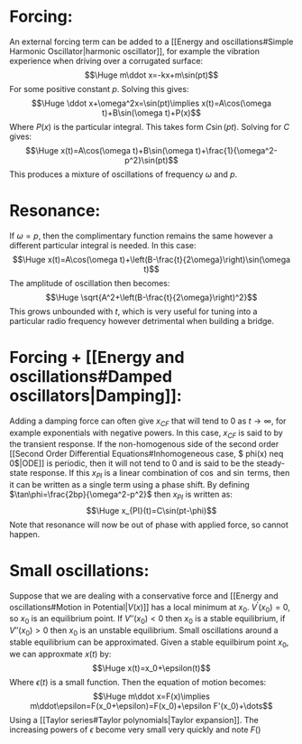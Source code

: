 # Forcing:

An external forcing term can be added to a [[Energy and oscillations#Simple Harmonic Oscillator|harmonic oscillator]], for example the vibration experience when driving over a corrugated surface:$$\Huge m\ddot x=-kx+m\sin(pt)$$For some positive constant $p$. Solving this gives:$$\Huge \ddot x+\omega^2x=\sin(pt)\implies x(t)=A\cos(\omega t)+B\sin(\omega t)+P(x)$$Where $P(x)$ is the particular integral. This takes form $C\sin(pt)$. Solving for $C$ gives:$$\Huge x(t)=A\cos(\omega t)+B\sin(\omega t)+\frac{1}{\omega^2-p^2}\sin(pt)$$This produces a mixture of oscillations of frequency $\omega$ and $p$. 

# Resonance:

If $\omega=p$, then the complimentary function remains the same however a different particular integral is needed. In this case:$$\Huge x(t)=A\cos(\omega t)+\left(B-\frac{t}{2\omega}\right)\sin(\omega t)$$The amplitude of oscillation then becomes:$$\Huge \sqrt{A^2+\left(B-\frac{t}{2\omega}\right)^2}$$This grows unbounded with $t$, which is very useful for tuning into a particular radio frequency however detrimental when building a bridge.

# Forcing + [[Energy and oscillations#Damped oscillators|Damping]]:

Adding a damping force can often give $x_{CF}$ that will tend to $0$ as $t\to\infty$, for example exponentials with negative powers. In this case, $x_{CF}$ is said to by the transient response. If the non-homogenous side of the second order [[Second Order Differential Equations#Inhomogeneous case, $ phi(x) neq 0$|ODE]] is periodic, then it will not tend to $0$ and is said to be the steady-state response. If this $x_{PI}$ is a linear combination of $\cos$ and $\sin$ terms, then it can be written as a single term using a phase shift. By defining $\tan\phi=\frac{2bp}{\omega^2-p^2}$ then $x_{PI}$ is written as:$$\Huge x_{PI}(t)=C\sin(pt-\phi)$$Note that resonance will now be out of phase with applied force, so cannot happen.

# Small oscillations:

Suppose that we are dealing with a conservative force and [[Energy and oscillations#Motion in Potential|$V(x)$]] has a local minimum at $x_0$. $V^\prime(x_0)=0$, so $x_0$ is an equilibrium point. If $V''(x_0)<0$ then $x_0$ is a stable equilibrium, if $V''(x_0)>0$ then $x_0$ is an unstable equilibrium. Small oscillations around a stable equilibrium can be approximated. Given a stable equilbirum point $x_0$, we can approxmate $x(t)$ by:$$\Huge x(t)=x_0+\epsilon(t)$$Where $\epsilon(t)$ is a small function. Then the equation of motion becomes:$$\Huge m\ddot x=F(x)\implies m\ddot\epsilon=F(x_0+\epsilon)=F(x_0)+\epsilon F'(x_0)+\dots$$Using a [[Taylor series#Taylor polynomials|Taylor expansion]]. The increasing powers of $\epsilon$ become very small very quickly and note $F()$